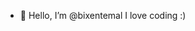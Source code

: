 - 👋 Hello, I’m @bixentemal
I love coding :)
<!---
bixentemal/bixentemal is a ✨ special ✨ repository because its `README.md` (this file) appears on your GitHub profile.
You can click the Preview link to take a look at your changes.
--->

